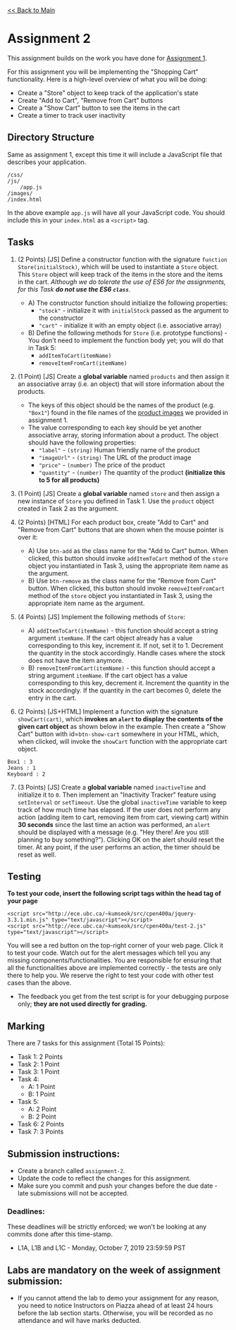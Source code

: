 [<< Back to Main](../README.md)

# Assignment 2

This assignment builds on the work you have done for [Assignment 1](./assignment-1.md).

For this assignment you will be implementing the "Shopping Cart" functionality. Here is a high-level overview of what you will be doing:

* Create a "Store" object to keep track of the application's state
* Create "Add to Cart", "Remove from Cart" buttons
* Create a "Show Cart" button to see the items in the cart
* Create a timer to track user inactivity


## Directory Structure

Same as assignment 1, except this time it will include a JavaScript file that describes your application.

```
/css/
/js/
    /app.js
/images/
/index.html
```

In the above example `app.js` will have all your JavaScript code. You should include this in your `index.html` as a `<script>` tag.


## Tasks

1. (2 Points) [JS] Define a constructor function with the signature `function Store(initialStock)`, which will be used to instantiate a `Store` object. This `Store` object will keep track of the items in the store and the items in the cart. *Although we do tolerate the use of ES6 for the assignments, for this Task **do not use the ES6 `class`***.
    * A) The constructor function should initialize the following properties:
        * `"stock"` - initialize it with `initialStock` passed as the argument to the constructor
        * `"cart"` - initialize it with an empty object (i.e. associative array)
    * B) Define the following methods for `Store` (i.e. prototype functions) - You don't need to implement the function body yet; you will do that in Task 5:
        * `addItemToCart(itemName)`
        * `removeItemFromCart(itemName)`

2. (1 Point) [JS] Create a **global variable** named `products` and then assign it an associative array (i.e. an object) that will store information about the products.
    * The keys of this object should be the names of the product (e.g. `"Box1"`) found in the file names of the [product images](./images/) we provided in assignment 1.
    * The value corresponding to each key should be yet another associative array, storing information about a product. The object should have the following properties:
        * `"label"` - `(string)` Human friendly name of the product
        * `"imageUrl"` - `(string)` The URL of the product image
        * `"price"` - `(number)` The price of the product
        * `"quantity"` - `(number)` The quantity of the product **(initialize this to 5 for all products)**

3. (1 Point) [JS] Create a **global variable** named `store` and then assign a new instance of `Store` you defined in Task 1. Use the `product` object created in Task 2 as the argument.

4. (2 Points) [HTML] For each product box, create "Add to Cart" and "Remove from Cart" buttons that are shown when the mouse pointer is over it:
    * A) Use `btn-add` as the class name for the "Add to Cart" button. When clicked, this button should invoke `addItemToCart` method of the `store` object you instantiated in Task 3, using the appropriate item name as the argument.
    * B) Use `btn-remove` as the class name for the "Remove from Cart" button. When clicked, this button should invoke `removeItemFromCart` method of the `store` object you instantiated in Task 3, using the appropriate item name as the argument.

5. (4 Points) [JS] Implement the following methods of `Store`:
    * A) `addItemToCart(itemName)` - this function should accept a string argument `itemName`. If the cart object already has a value corresponding to this key, increment it. If not, set it to 1. Decrement the quantity in the stock accordingly. Handle cases where the stock does not have the item anymore.
    * B) `removeItemFromCart(itemName)` - this function should accept a string argument `itemName`. If the cart object has a value corresponding to this key, decrement it. Increment the quantity in the stock accordingly. If the quantity in the cart becomes 0, delete the entry in the cart.

6. (2 Points) [JS+HTML] Implement a function with the signature `showCart(cart)`, which **invokes an `alert` to display the contents of the given cart object** as shown below in the example. Then create a "Show Cart" button with id=`btn-show-cart` somewhere in your HTML, which, when clicked, will invoke the `showCart` function with the appropriate cart object.

```
Box1 : 3
Jeans : 1
Keyboard : 2
```

7. (3 Points) [JS] Create a **global variable** named `inactiveTime` and initialize it to `0`. Then implement an "Inactivity Tracker" feature using `setInterval` or `setTimeout`. Use the global `inactiveTime` variable to keep track of how much time has elapsed. If the user does not perform any action (adding item to cart, removing item from cart, viewing cart) within **30 seconds** since the last time an action was performed, an `alert` should be displayed with a message (e.g. "Hey there! Are you still planning to buy something?"). Clicking OK on the alert should reset the timer. At any point, if the user performs an action, the timer should be reset as well.


## Testing

**To test your code, insert the following script tags within the head tag of your page**
```
<script src="http://ece.ubc.ca/~kumseok/src/cpen400a/jquery-3.3.1.min.js" type="text/javascript"></script>
<script src="http://ece.ubc.ca/~kumseok/src/cpen400a/test-2.js" type="text/javascript"></script>
```
You will see a red button on the top-right corner of your web page. Click it to test your code.
Watch out for the alert messages which tell you any missing components/functionalities. You are responsible for ensuring that all the functionalities above are implemented correctly - the tests are only there to help you. We reserve the right to test your code with other test cases than the above.

* The feedback you get from the test script is for your debugging purpose only; **they are not used directly for grading.**


## Marking

There are 7 tasks for this assignment (Total 15 Points):
* Task 1: 2 Points
* Task 2: 1 Point
* Task 3: 1 Point
* Task 4:
  * A: 1 Point
  * B: 1 Point
* Task 5:
  * A: 2 Point
  * B: 2 Point
* Task 6: 2 Points
* Task 7: 3 Points


## Submission instructions:

* Create a branch called `assignment-2`.
* Update the code to reflect the changes for this assignment.
* Make sure you commit and push your changes before the due date - late submissions will not be accepted.


### Deadlines:

These deadlines will be strictly enforced; we won't be looking at any commits done after this time-stamp.

* L1A, L1B and L1C - Monday, October 7, 2019 23:59:59 PST


## Labs are mandatory on the week of assignment submission:

* If you cannot attend the lab to demo your assignment for any reason, you need to notice Instructors on Piazza ahead of at least 24 hours before the lab section starts. Otherwise, you will be recorded as no attendance and will have marks deducted.
